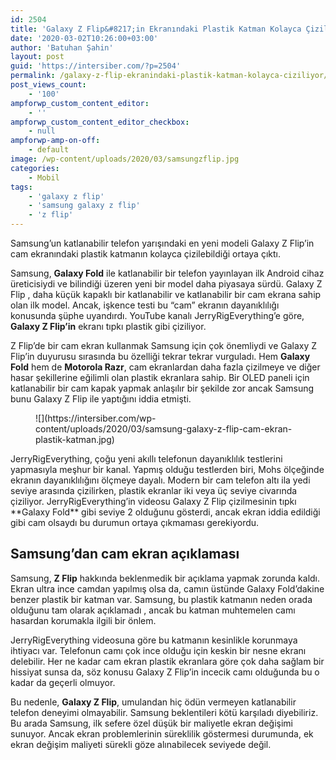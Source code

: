 ```yaml
---
id: 2504
title: 'Galaxy Z Flip&#8217;in Ekranındaki Plastik Katman Kolayca Çiziliyor'
date: '2020-03-02T10:26:00+03:00'
author: 'Batuhan Şahin'
layout: post
guid: 'https://intersiber.com/?p=2504'
permalink: /galaxy-z-flip-ekranindaki-plastik-katman-kolayca-ciziliyor/
post_views_count:
    - '100'
ampforwp_custom_content_editor:
    - ''
ampforwp_custom_content_editor_checkbox:
    - null
ampforwp-amp-on-off:
    - default
image: /wp-content/uploads/2020/03/samsungzflip.jpg
categories:
    - Mobil
tags:
    - 'galaxy z flip'
    - 'samsung galaxy z flip'
    - 'z flip'
---
```


Samsung’un katlanabilir telefon yarışındaki en yeni modeli Galaxy Z Flip’in cam ekranındaki plastik katmanın kolayca çizilebildiği ortaya çıktı.

Samsung, **Galaxy Fold** ile katlanabilir bir telefon yayınlayan ilk Android cihaz üreticisiydi ve bilindiği üzeren yeni bir model daha piyasaya sürdü. Galaxy Z Flip , daha küçük kapaklı bir katlanabilir ve katlanabilir bir cam ekrana sahip olan ilk model. Ancak, işkence testi bu “cam” ekranın dayanıklılığı konusunda şüphe uyandırdı. YouTube kanalı JerryRigEverything’e göre, **Galaxy Z Flip’in** ekranı tıpkı plastik gibi çiziliyor.

Z Flip’de bir cam ekran kullanmak Samsung için çok önemliydi ve Galaxy Z Flip’in duyurusu sırasında bu özelliği tekrar tekrar vurguladı. Hem **Galaxy Fold** hem de **Motorola Razr**, cam ekranlardan daha fazla çizilmeye ve diğer hasar şekillerine eğilimli olan plastik ekranlara sahip. Bir OLED paneli için katlanabilir bir cam kapak yapmak anlaşılır bir şekilde zor ancak Samsung bunu Galaxy Z Flip ile yaptığını iddia etmişti.

<div class="wp-block-image"><figure class="aligncenter size-large">![](https://intersiber.com/wp-content/uploads/2020/03/samsung-galaxy-z-flip-cam-ekran-plastik-katman.jpg)</figure></div>JerryRigEverything, çoğu yeni akıllı telefonun dayanıklılık testlerini yapmasıyla meşhur bir kanal. Yapmış olduğu testlerden biri, Mohs ölçeğinde ekranın dayanıklılığını ölçmeye dayalı. Modern bir cam telefon altı ila yedi seviye arasında çizilirken, plastik ekranlar iki veya üç seviye civarında çiziliyor. JerryRigEverything’in videosu Galaxy Z Flip çizilmesinin tıpkı **Galaxy Fold** gibi seviye 2 olduğunu gösterdi, ancak ekran iddia edildiği gibi cam olsaydı bu durumun ortaya çıkmaması gerekiyordu.

## Samsung’dan cam ekran açıklaması

Samsung, **Z Flip** hakkında beklenmedik bir açıklama yapmak zorunda kaldı. Ekran ultra ince camdan yapılmış olsa da, camın üstünde Galaxy Fold’dakine benzer plastik bir katman var. Samsung, bu plastik katmanın neden orada olduğunu tam olarak açıklamadı , ancak bu katman muhtemelen camı hasardan korumakla ilgili bir önlem.

JerryRigEverything videosuna göre bu katmanın kesinlikle korunmaya ihtiyacı var. Telefonun camı çok ince olduğu için keskin bir nesne ekranı delebilir. Her ne kadar cam ekran plastik ekranlara göre çok daha sağlam bir hissiyat sunsa da, söz konusu Galaxy Z Flip’in incecik camı olduğunda bu o kadar da geçerli olmuyor.

Bu nedenle, **Galaxy Z Flip**, umulandan hiç ödün vermeyen katlanabilir telefon deneyimi olmayabilir. Samsung beklentileri kötü karşıladı diyebiliriz. Bu arada Samsung, ilk sefere özel düşük bir maliyetle ekran değişimi sunuyor. Ancak ekran problemlerinin süreklilik göstermesi durumunda, ek ekran değişim maliyeti sürekli göze alınabilecek seviyede değil.